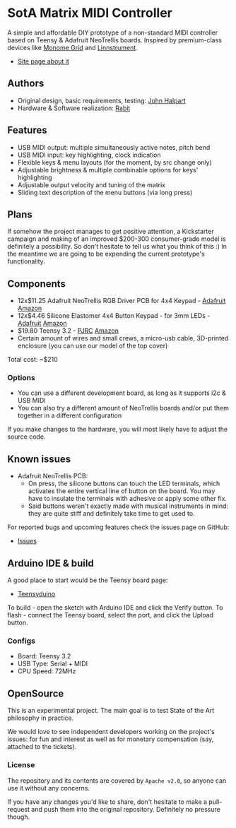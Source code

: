 # SotA Matrix MIDI Controller

A simple and affordable DIY prototype of a non-standard MIDI controller based on Teensy & Adafruit NeoTrellis boards.
Inspired by premium-class devices like [Monome Grid](https://monome.org/docs/grid/) and
[Linnstrument](http://www.rogerlinndesign.com/linnstrument.html).

* [Site page about it](https://www.state-of-the-art.io/projects/matrix-midi-controller/)

## Authors

* Original design, basic requirements, testing: [John Halpart](https://github.com/memorylick)
* Hardware & Software realization: [Rabit](https://github.com/rabits)

## Features

* USB MIDI output: multiple simultaneously active notes, pitch bend
* USB MIDI input: key highlighting, clock indication
* Flexible keys & menu layouts (for the moment, by src change only)
* Adjustable brightness & multiple combinable options for keys' highlighting
* Adjustable output velocity and tuning of the matrix
* Sliding text description of the menu buttons (via long press)

## Plans

If somehow the project manages to get positive attention, a Kickstarter campaign and making of an improved $200-300
consumer-grade model is definitely a possibility. So don't hesitate to tell us what you think of this :) In the meantime we
are going to be expending the current prototype's functionality. 

## Components

* 12x$11.25 Adafruit NeoTrellis RGB Driver PCB for 4x4 Keypad - [Adafruit](https://www.adafruit.com/product/3954)
[Amazon](https://www.amazon.com/dp/B07L5Y9M2P/)
* 12x$4.46 Silicone Elastomer 4x4 Button Keypad - for 3mm LEDs - [Adafruit](https://www.adafruit.com/product/1611)
[Amazon](https://www.amazon.com/dp/B00SK8O5D2/)
* $19.80 Teensy 3.2 - [PJRC](https://www.pjrc.com/store/teensy32.html)
[Amazon](https://www.amazon.com/dp/B015M3K5NG/)
* Certain amount of wires and small crews, a micro-usb cable, 3D-printed enclosure (you can use our model of the top cover)

Total cost: ~$210

### Options

* You can use a different development board, as long as it supports i2c & USB MIDI
* You can also try a different amount of NeoTrellis boards and/or put them together in a different configuration

If you make changes to the hardware, you will most likely have to adjust the source code.

## Known issues

* Adafruit NeoTrellis PCB:
    * On press, the silicone buttons can touch the LED terminals, which activates the entire vertical line of button on
    the board. You may have to insulate the terminals with adhesive or apply some other fix.
    * Said buttons weren't exactly made with musical instruments in mind: they are quite stiff and definitely take time
    to get used to.

For reported bugs and upcoming features check the issues page on GitHub:
* [Issues](https://github.com/state-of-the-art/matrix-midi-controller/issues)

## Arduino IDE & build

A good place to start would be the Teensy board page:

* [Teensyduino](https://www.pjrc.com/teensy/td_download.html)

To build - open the sketch with Arduino IDE and click the Verify button.
To flash - connect the Teensy board, select the port, and click the Upload button.

### Configs

* Board: Teensy 3.2
* USB Type: Serial + MIDI
* CPU Speed: 72MHz

## OpenSource

This is an experimental project. The main goal is to test State of the Art philosophy in practice.

We would love to see independent developers working on the project's issues: for fun and interest as well as for monetary
compensation (say, attached to the tickets).

### License

The repository and its contents are covered by `Apache v2.0`, so anyone can use it without any concerns.

If you have any changes you'd like to share, don't hesitate to make a pull-request and push them into the original repository.
Definitely no pressure though.
